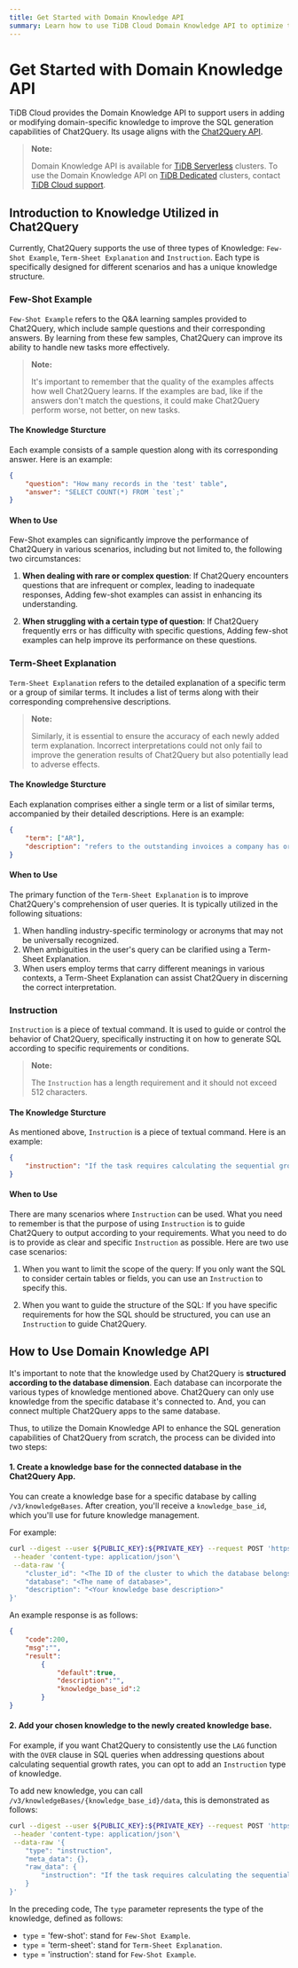 ```yaml
---
title: Get Started with Domain Knowledge API
summary: Learn how to use TiDB Cloud Domain Knowledge API to optimize the SQL generation performance of the Chat2Query.
---
```


# Get Started with Domain Knowledge API

TiDB Cloud provides the Domain Knowledge API to support users in adding or modifying domain-specific knowledge to improve the SQL generation capabilities of Chat2Query. Its usage aligns with the [Chat2Query API](/tidb-cloud/use-chat2query-api.md). 


> **Note:**
>
> Domain Knowledge API is available for [TiDB Serverless](/tidb-cloud/select-cluster-tier.md#tidb-serverless) clusters. To use the Domain Knowledge API on [TiDB Dedicated](/tidb-cloud/select-cluster-tier.md#tidb-dedicated) clusters, contact [TiDB Cloud support](/tidb-cloud/tidb-cloud-support.md).


## Introduction to Knowledge Utilized in Chat2Query
Currently, Chat2Query supports the use of three types of Knowledge: `Few-Shot Example`, `Term-Sheet Explanation` and `Instruction`. Each type is specifically designed for different scenarios and has a unique knowledge structure.

### Few-Shot Example
`Few-Shot Example` refers to the Q&A learning samples provided to Chat2Query, which include sample questions and their corresponding answers. By learning from these few samples, Chat2Query can improve its ability to handle new tasks more effectively.

> **Note:**
>
> It's important to remember that the quality of the examples affects how well Chat2Query learns. If the examples are bad, like if the answers don't match the questions, it could make Chat2Query perform worse, not better, on new tasks.

#### The Knowledge Sturcture
Each example consists of a sample question along with its corresponding answer. Here is an example:

```json
{
    "question": "How many records in the 'test' table", 
    "answer": "SELECT COUNT(*) FROM `test`;"
}
```


#### When to Use
Few-Shot examples can significantly improve the performance of Chat2Query in various scenarios, including but not limited to, the following two circumstances:

1. **When dealing with rare or complex question**: If Chat2Query encounters questions that are infrequent or complex, leading to inadequate responses, Adding few-shot examples can assist in enhancing its understanding.

2. **When struggling with a certain type of question**: If Chat2Query frequently errs or has difficulty with specific questions, Adding few-shot examples can help improve its performance on these questions.



### Term-Sheet Explanation
`Term-Sheet Explanation` refers to the detailed explanation of a specific term or a group of similar terms. It includes a list of terms along with their corresponding comprehensive descriptions.

> **Note:**
>
> Similarly, it is essential to ensure the accuracy of each newly added term explanation. Incorrect interpretations could not only fail to improve the generation results of Chat2Query but also potentially lead to adverse effects.

#### The Knowledge Sturcture
Each explanation comprises either a single term or a list of similar terms, accompanied by their detailed descriptions. Here is an example:
```json
{
    "term": ["AR"],
    "description": "refers to the outstanding invoices a company has or the money clients owe the company"
}
```


#### When to Use
The primary function of the `Term-Sheet Explanation` is to improve Chat2Query's comprehension of user queries. It is typically utilized in the following situations:

1. When handling industry-specific terminology or acronyms that may not be universally recognized.
2. When ambiguities in the user's query can be clarified using a Term-Sheet Explanation.
3. When users employ terms that carry different meanings in various contexts, a Term-Sheet Explanation can assist Chat2Query in discerning the correct interpretation.


### Instruction
`Instruction` is a piece of textual command. It is used to guide or control the behavior of Chat2Query, specifically instructing it on how to generate SQL according to specific requirements or conditions.

> **Note:**
>
> The `Instruction` has a length requirement and it should not exceed 512 characters.

#### The Knowledge Sturcture
As mentioned above, `Instruction` is a piece of textual command. Here is an example:
```json
{
    "instruction": "If the task requires calculating the sequential growth rate: Using LAG function with OVER clause in SQL"
}
```

#### When to Use
There are many scenarios where `Instruction` can be used. What you need to remember is that the purpose of using `Instruction` is to guide Chat2Query to output according to your requirements. What you need to do is to provide as clear and specific `Instruction` as possible. Here are two use case scenarios:

1. When you want to limit the scope of the query: If you only want the SQL to consider certain tables or fields, you can use an `Instruction` to specify this.

2. When you want to guide the structure of the SQL: If you have specific requirements for how the SQL should be structured, you can use an `Instruction` to guide Chat2Query.


## How to Use Domain Knowledge API
It's important to note that the knowledge used by Chat2Query is **structured according to the database dimension**. Each database can incorporate the various types of knowledge mentioned above. Chat2Query can only use knowledge from the specific database it's connected to. And, you can connect multiple Chat2Query apps to the same database.

Thus, to utilize the Domain Knowledge API to enhance the SQL generation capabilities of Chat2Query from scratch, the process can be divided into two steps:

#### 1. Create a knowledge base for the connected database in the Chat2Query App.
You can create a knowledge base for a specific database by calling `/v3/knowledgeBases`. After creation, you'll receive a `knowledge_base_id`, which you'll use for future knowledge management.

For example:
```bash
curl --digest --user ${PUBLIC_KEY}:${PRIVATE_KEY} --request POST 'https://<region>.data.tidbcloud.com/api/v1beta/app/chat2query-<ID>/endpoint/v3/knowledgeBases'\
 --header 'content-type: application/json'\
 --data-raw '{
    "cluster_id": "<The ID of the cluster to which the database belongs>",
    "database": "<The name of database>",
    "description": "<Your knowledge base description>"
}'
```

An example response is as follows:

```json
{
    "code":200,
    "msg":"",
    "result":
        {
            "default":true,
            "description":"",
            "knowledge_base_id":2
        }
}
```


#### 2. Add your chosen knowledge to the newly created knowledge base.

For example, if you want Chat2Query to consistently use the `LAG` function with the `OVER` clause in SQL queries when addressing questions about calculating sequential growth rates, you can opt to add an `Instruction` type of knowledge.

To add new knowledge, you can call `/v3/knowledgeBases/{knowledge_base_id}/data`, this is demonstrated as follows:

```bash
curl --digest --user ${PUBLIC_KEY}:${PRIVATE_KEY} --request POST 'https://<region>.data.tidbcloud.com/api/v1beta/app/chat2query-<ID>/endpoint/v3/knowledgeBases/<knowledge_base_id>/data'\
 --header 'content-type: application/json'\
 --data-raw '{
    "type": "instruction",
    "meta_data": {},
    "raw_data": {
        "instruction": "If the task requires calculating the sequential growth rate: Using LAG function with OVER clause in SQL"
    }
}'
```

In the preceding code, The `type` parameter represents the type of the knowledge, defined as follows:

- `type` = 'few-shot': stand for `Few-Shot Example`.
- `type` = 'term-sheet': stand for `Term-Sheet Explanation`.
- `type` = 'instruction': stand for `Few-Shot Example`.